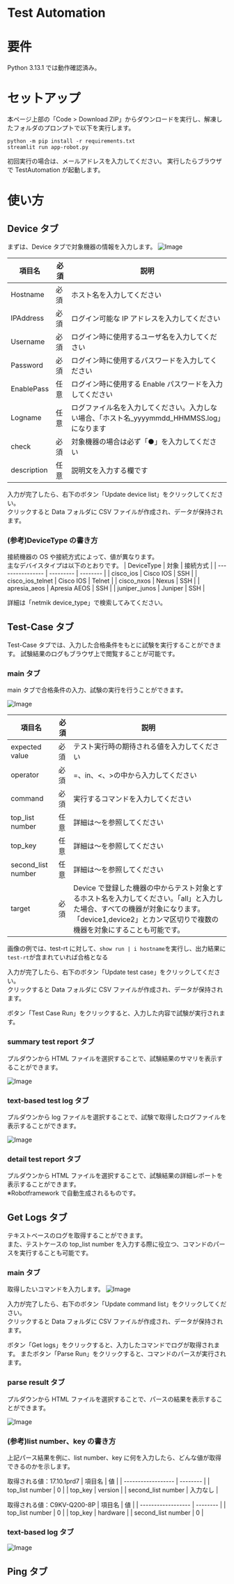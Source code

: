 # Test Automation

# 要件

Python 3.13.1 では動作確認済み。

# セットアップ

本ページ上部の「Code > Download ZIP」からダウンロードを実行し、解凍したフォルダのプロンプトで以下を実行します。

```
python -m pip install -r requirements.txt
streamlit run app-robot.py
```

初回実行の場合は、メールアドレスを入力してください。
実行したらブラウザで TestAutomation が起動します。

# 使い方

## Device タブ

まずは、Device タブで対象機器の情報を入力します。
![Image](https://github.com/user-attachments/assets/0e4b1aec-bc60-4f12-aa4a-d26192819321)

| 項目名      | 必須 | 説明                                                                                          |
| ----------- | ---- | --------------------------------------------------------------------------------------------- |
| Hostname    | 必須 | ホスト名を入力してください                                                                    |
| IPAddress   | 必須 | ログイン可能な IP アドレスを入力してください                                                  |
| Username    | 必須 | ログイン時に使用するユーザ名を入力してください                                                |
| Password    | 必須 | ログイン時に使用するパスワードを入力してください                                              |
| EnablePass  | 任意 | ログイン時に使用する Enable パスワードを入力してください                                      |
| Logname     | 任意 | ログファイル名を入力してください。入力しない場合、「ホスト名\_yyyymmdd_HHMMSS.log」になります |
| check       | 必須 | 対象機器の場合は必ず「●」を入力してください                                                   |
| description | 任意 | 説明文を入力する欄です                                                                        |

入力が完了したら、右下のボタン「Update device list」をクリックしてください。\
クリックすると Data フォルダに CSV ファイルが作成され、データが保持されます。

### (参考)DeviceType の書き方

接続機器の OS や接続方式によって、値が異なります。\
主なデバイスタイプは以下のとおりです。
| DeviceType | 対象 | 接続方式 |
| ---------------- | --------- | -------- |
| cisco_ios | Cisco IOS | SSH |
| cisco_ios_telnet | Cisco IOS | Telnet |
| cisco_nxos | Nexus | SSH |
| apresia_aeos | Apresia AEOS | SSH |
| juniper_junos | Juniper | SSH |

詳細は「netmik device_type」で検索してみてください。

## Test-Case タブ

Test-Case タブでは、入力した合格条件をもとに試験を実行することができます。
試験結果のログもブラウザ上で閲覧することが可能です。

### main タブ

main タブで合格条件の入力、試験の実行を行うことができます。

![Image](https://github.com/user-attachments/assets/63d42952-2c55-4d46-aeaf-fade0f92676f)

| 項目名             | 必須 | 説明                                                                                                                                                                                                    |
| ------------------ | ---- | ------------------------------------------------------------------------------------------------------------------------------------------------------------------------------------------------------- |
| expected value     | 必須 | テスト実行時の期待される値を入力してください                                                                                                                                                            |
| operator           | 必須 | =、in、<、>の中から入力してください                                                                                                                                                                     |
| command            | 必須 | 実行するコマンドを入力してください                                                                                                                                                                      |
| top_list number    | 任意 | 詳細は～を参照してください                                                                                                                                                                              |
| top_key            | 任意 | 詳細は～を参照してください                                                                                                                                                                              |
| second_list number | 任意 | 詳細は～を参照してください                                                                                                                                                                              |
| target             | 必須 | Device で登録した機器の中からテスト対象とするホスト名を入力してください。「all」と入力した場合、すべての機器が対象になります。「device1,device2」とカンマ区切りで複数の機器を対象にすることも可能です。 |

画像の例では、test-rt に対して、`show run | i hostname`を実行し、出力結果に`test-rt`が含まれていれば合格となる

入力が完了したら、右下のボタン「Update test case」をクリックしてください。\
クリックすると Data フォルダに CSV ファイルが作成され、データが保持されます。

ボタン「Test Case Run」をクリックすると、入力した内容で試験が実行されます。

### summary test report タブ

プルダウンから HTML ファイルを選択することで、試験結果のサマリを表示することができます。

![Image](https://github.com/user-attachments/assets/be600096-52fa-4c35-bda6-b1bab14fe9eb)

### text-based test log タブ

プルダウンから log ファイルを選択することで、試験で取得したログファイルを表示することができます。

![Image](https://github.com/user-attachments/assets/5b242968-ba2f-4def-8f74-a704d8f24ba8)

### detail test report タブ

プルダウンから HTML ファイルを選択することで、試験結果の詳細レポートを表示することができます。\
※Robotframework で自動生成されるものです。

## Get Logs タブ

テキストベースのログを取得することができます。\
また、テストケースの top_list number を入力する際に役立つ、コマンドのパースを実行することも可能です。

### main タブ

取得したいコマンドを入力します。
![Image](https://github.com/user-attachments/assets/385d741a-37fa-44bf-8382-7ac635cf45d6)

入力が完了したら、右下のボタン「Update command list」をクリックしてください。\
クリックすると Data フォルダに CSV ファイルが作成され、データが保持されます。

ボタン「Get logs」をクリックすると、入力したコマンドでログが取得されます。
またボタン「Parse Run」をクリックすると、コマンドのパースが実行されます。

### parse result タブ

プルダウンから HTML ファイルを選択することで、パースの結果を表示することができます。

![Image](https://github.com/user-attachments/assets/6df5cbd8-ecd7-4d7a-9034-fd325d304410)

### (参考)list number、key の書き方

上記パース結果を例に、list number、key に何を入力したら、どんな値が取得できるのかを示します。

取得される値：17.10.1prd7
| 項目名 | 値 |
| ------------------ | -------- |
| top_list number | 0 |
| top_key | version |
| second_list number | 入力なし |

取得される値：C9KV-Q200-8P
| 項目名 | 値 |
| ------------------ | -------- |
| top_list number | 0 |
| top_key | hardware |
| second_list number | 0 |

### text-based log タブ

![Image](https://github.com/user-attachments/assets/5b242968-ba2f-4def-8f74-a704d8f24ba8)

## Ping タブ
